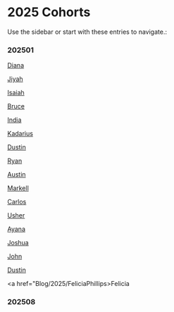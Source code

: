 # 2025 Cohorts

Use the sidebar or start with these entries to navigate.:
 
### 202501

 
 [Diana](/Blog/2025/dianamontero7/)
 
 [Jiyah](/Blog/2025/JiyahLaviaBLG/)
 
 [Isaiah](/Blog/2025/IsaiahOden)
 
 [Bruce](/Blog/2025/Bruce/GrowthMindset/)
 
 [India](/Blog/2025/Computergalli)
  
 [Kadarius](/Blog/2025/Kadarius)
 
 [Dustin](/Blog/2025/DustinPeek)
 
 [Ryan](/Blog/2025/Rekoyah/)
 
 [Austin](/Blog/2025/Solodadon)

 [Markell](/Blog/2025/DrClouzy)

 [Carlos](/Blog/2025/CJmegamax123/)
 
 [Usher](/Blog/2025/usher/ReadMe/)

 [Ayana](/Blog/2025/asmithxu/ReadMe)

 [Joshua](/Blog/2025/JoshuaM/ReadMe)
 
 [John](/Blog/2025/JohnW03/Index/)

 [Dustin](/Blog/2025/DustinPeek)

 <a href="Blog/2025/FeliciaPhillips>Felicia</a>
 
### 202508
